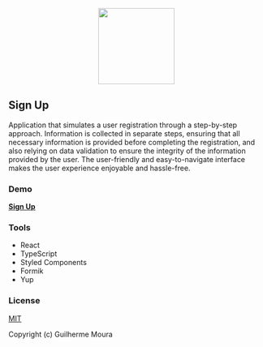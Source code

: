 <p align="center">
  <img
		style="object: contain; height: 150px"
		src="https://cdn-icons-png.flaticon.com/512/5836/5836184.png"
	/>
</p>

## Sign Up

Application that simulates a user registration through a step-by-step approach. Information is collected in separate steps, ensuring that all necessary information is provided before completing the registration, and also relying on data validation to ensure the integrity of the information provided by the user. The user-friendly and easy-to-navigate interface makes the user experience enjoyable and hassle-free.

### Demo

[**Sign Up**](https://capable-kulfi-3d8c43.netlify.app)

### Tools

- React
- TypeScript
- Styled Components
- Formik
- Yup

### License

[MIT](https://github.com/glhrmoura/sign-up/blob/main/LICENSE)

Copyright (c) Guilherme Moura
